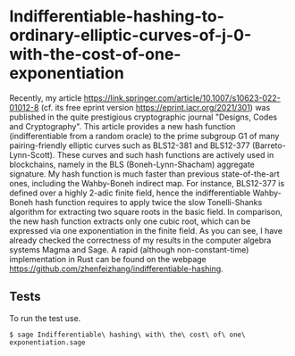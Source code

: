 # Indifferentiable-hashing-to-ordinary-elliptic-curves-of-j-0-with-the-cost-of-one-exponentiation
Recently, my article https://link.springer.com/article/10.1007/s10623-022-01012-8 (cf. its free eprint version https://eprint.iacr.org/2021/301) was published in the quite prestigious cryptographic journal "Designs, Codes and Cryptography". This article provides a new hash function (indifferentiable from a random oracle) to the prime subgroup G1 of many pairing-friendly elliptic curves such as BLS12-381 and BLS12-377 (Barreto-Lynn-Scott). These curves and such hash functions are actively used in blockchains, namely in the BLS (Boneh-Lynn-Shacham) aggregate signature. My hash function is much faster than previous state-of-the-art ones, including the Wahby-Boneh indirect map. For instance, BLS12-377 is defined over a highly 2-adic finite field, hence the indifferentiable Wahby-Boneh hash function requires to apply twice the slow Tonelli-Shanks algorithm for extracting two square roots in the basic field. In comparison, the new hash function extracts only one cubic root, which can be expressed via one exponentiation in the finite field. As you can see, I have already checked the correctness of my results in the computer algebra systems Magma and Sage. A rapid (although non-constant-time) implementation in Rust can be found on the webpage https://github.com/zhenfeizhang/indifferentiable-hashing.

## Tests
To run the test use.
```
$ sage Indifferentiable\ hashing\ with\ the\ cost\ of\ one\ exponentiation.sage 
```
